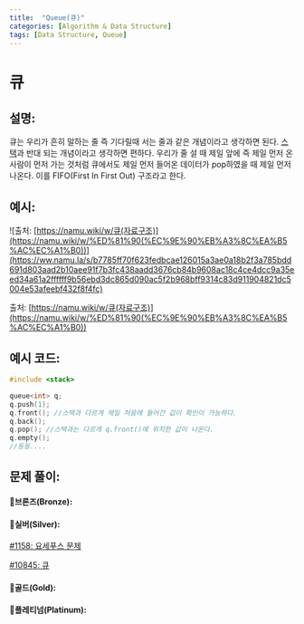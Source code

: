 ```yaml
---
title:  "Queue(큐)"
categories: [Algorithm & Data Structure]
tags: [Data Structure, Queue]
---
```

# 큐

## 설명:

큐는 우리가 흔히 말하는 줄 즉 기다릴때 서는 줄과 같은 개념이라고 생각하면 된다. [스택](%E1%84%89%E1%85%B3%E1%84%90%E1%85%A2%E1%86%A8%203ca819ee98ee47ebb301e88793f083b2.md)과 반대 되는 개념이라고 생각하면 편하다. 우리가 줄 설 때 제일 앞에 즉 제일 먼저 온 사람이 먼저 가는 것처럼 큐에서도 제일 먼저 들어온 데이터가 pop하였을 때 제일 먼저 나온다. 이를 FIFO(First  In First Out) 구조라고 한다.

## 예시:

![출처: [https://namu.wiki/w/큐(자료구조)](https://namu.wiki/w/%ED%81%90(%EC%9E%90%EB%A3%8C%EA%B5%AC%EC%A1%B0))](https://ww.namu.la/s/b7785ff70f623fedbcae126015a3ae0a18b2f3a785bdd691d803aad2b10aee91f7b3fc438aadd3676cb84b9608ac18c4ce4dcc9a35eed34a61a2ffffff9b56ebd3dc865d090ac5f2b968bff9314c83d911904821dc5004e53afeebf432f8f4fc)

출처: [https://namu.wiki/w/큐(자료구조)](https://namu.wiki/w/%ED%81%90(%EC%9E%90%EB%A3%8C%EA%B5%AC%EC%A1%B0))

## 예시 코드:

```cpp
#include <stack>

queue<int> q;
q.push(1);
q.front(); //스택과 다르게 제일 처음에 들어간 값이 확인이 가능하다.
q.back();
q.pop(); //스택과는 다르게 q.front()에 위치한 값이 나온다.
q.empty();
//등등....
```

## 문제 풀이:

#### 🥉브론즈(Bronze):

#### 🥈실버(Silver):

[#1158: 요세푸스 문제](%E1%84%8F%E1%85%B2%201f66e228081745d98631b74d443ca36f/#1158%20%E1%84%8B%E1%85%AD%E1%84%89%E1%85%A6%E1%84%91%E1%85%AE%E1%84%89%E1%85%B3%20%E1%84%86%E1%85%AE%E1%86%AB%E1%84%8C%E1%85%A6%202334fc1803b8450e994526853d092691.md)

[#10845: 큐](%E1%84%8F%E1%85%B2%201f66e228081745d98631b74d443ca36f/#10845%20%E1%84%8F%E1%85%B2%20d3e0876c076f407cab33a33eafab75b9.md)

#### 🥇골드(Gold):

#### 👑플레티넘(Platinum):

